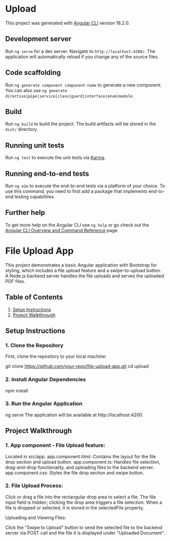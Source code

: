 # Upload

This project was generated with [Angular CLI](https://github.com/angular/angular-cli) version 18.2.0.

## Development server

Run `ng serve` for a dev server. Navigate to `http://localhost:4200/`. The application will automatically reload if you change any of the source files.

## Code scaffolding

Run `ng generate component component-name` to generate a new component. You can also use `ng generate directive|pipe|service|class|guard|interface|enum|module`.

## Build

Run `ng build` to build the project. The build artifacts will be stored in the `dist/` directory.

## Running unit tests

Run `ng test` to execute the unit tests via [Karma](https://karma-runner.github.io).

## Running end-to-end tests

Run `ng e2e` to execute the end-to-end tests via a platform of your choice. To use this command, you need to first add a package that implements end-to-end testing capabilities.

## Further help

To get more help on the Angular CLI use `ng help` or go check out the [Angular CLI Overview and Command Reference](https://angular.dev/tools/cli) page.

# File Upload App

This project demonstrates a basic Angular application with Bootstrap for styling, which includes a file upload feature and a swipe-to-upload button. A Node.js backend server handles the file uploads and serves the uploaded PDF files.

## Table of Contents

1. [Setup Instructions](#setup-instructions)
2. [Project Walkthrough](#project-walkthrough)

## Setup Instructions

### 1. Clone the Repository

First, clone the repository to your local machine:

git clone https://github.com/your-repo/file-upload-app.git
cd upload

### 2. Install Angular Dependencies

npm install

### 3. Run the Angular Application
ng serve
The application will be available at http://localhost:4200.

## Project Walkthrough

### 1. App component - File Upload feature:

Located in src/app.
app.component.html: Contains the layout for the file drop section and upload button.
app.component.ts: Handles file selection, drag-and-drop functionality, and uploading files to the backend server.
app.component.css: Styles the file drop section and swipe button.

### 2. File Upload Process:

Click or drag a file into the rectangular drop area to select a file.
The file input field is hidden; clicking the drop area triggers a file selection.
When a file is dropped or selected, it is stored in the selectedFile property.

Uploading and Viewing Files:

Click the "Swipe to Upload" button to send the selected file to the backend server via POST call and the file it is displayed under "Uploaded Document".
